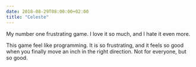 ```yaml
---
date: 2018-08-29T08:00:00+02:00
title: "Celeste"
---
```


My number one frustrating game. I love it so much, and I hate it even more. 

This game feel like programming. It is so frustrating, and it feels so good when you finally move an inch in the right direction. Not for everyone, but so good. 
